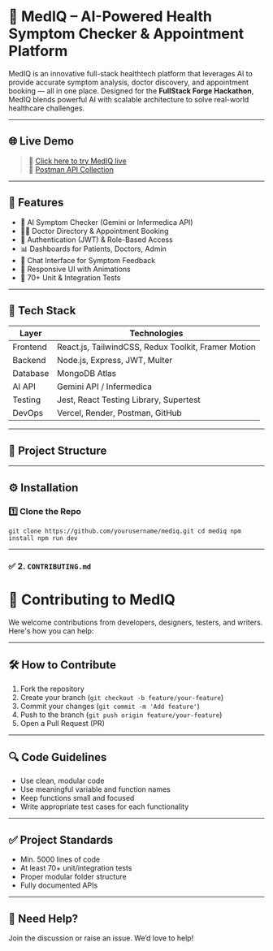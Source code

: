# 💊 MedIQ – AI-Powered Health Symptom Checker & Appointment Platform

MedIQ is an innovative full-stack healthtech platform that leverages AI to provide accurate symptom analysis, doctor discovery, and appointment booking — all in one place. Designed for the **FullStack Forge Hackathon**, MedIQ blends powerful AI with scalable architecture to solve real-world healthcare challenges.

---

## 🌐 Live Demo

> 🚀 [Click here to try MedIQ live](https://your-vercel-link.vercel.app)  
> 📘 [Postman API Collection](https://your-postman-link.com)

---

## 📌 Features

- 🧠 AI Symptom Checker (Gemini or Infermedica API)
- 👩‍⚕️ Doctor Directory & Appointment Booking
- 🔐 Authentication (JWT) & Role-Based Access
- 📊 Dashboards for Patients, Doctors, Admin
- 💬 Chat Interface for Symptom Feedback
- 📱 Responsive UI with Animations
- 🧪 70+ Unit & Integration Tests

---

## 🧰 Tech Stack

| Layer     | Technologies |
|-----------|--------------|
| Frontend  | React.js, TailwindCSS, Redux Toolkit, Framer Motion |
| Backend   | Node.js, Express, JWT, Multer |
| Database  | MongoDB Atlas |
| AI API    | Gemini API / Infermedica |
| Testing   | Jest, React Testing Library, Supertest |
| DevOps    | Vercel, Render, Postman, GitHub |

---

## 📁 Project Structure


---

## ⚙️ Installation

### 1️⃣ Clone the Repo

``
git clone https://github.com/yourusername/mediq.git
cd mediq
npm install
npm run dev ``

---

### ✅ 2. `CONTRIBUTING.md`

 
# 🤝 Contributing to MedIQ

We welcome contributions from developers, designers, testers, and writers. Here's how you can help:

---

## 🛠️ How to Contribute

1. Fork the repository
2. Create your branch (`git checkout -b feature/your-feature`)
3. Commit your changes (`git commit -m 'Add feature'`)
4. Push to the branch (`git push origin feature/your-feature`)
5. Open a Pull Request (PR)

---

## 🔍 Code Guidelines

- Use clean, modular code
- Use meaningful variable and function names
- Keep functions small and focused
- Write appropriate test cases for each functionality

---

## ✅ Project Standards

- Min. 5000 lines of code
- At least 70+ unit/integration tests
- Proper modular folder structure
- Fully documented APIs

---

## 📩 Need Help?

Join the discussion or raise an issue. We’d love to help!
